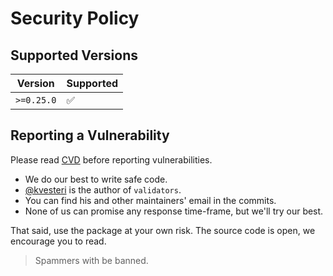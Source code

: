 # Security Policy

## Supported Versions

| Version    | Supported          |
| ---------- | ------------------ |
| `>=0.25.0` | :white_check_mark: |

## Reporting a Vulnerability

Please read [CVD](https://resources.sei.cmu.edu/asset_files/SpecialReport/2017_003_001_503340.pdf) before reporting vulnerabilities.

- We do our best to write safe code.
- [@kvesteri](https://github.com/kvesteri) is the author of `validators`.
- You can find his and other maintainers' email in the commits.
- None of us can promise any response time-frame, but we'll try our best.

That said, use the package at your own risk. The source code is open, we encourage you to read.

> Spammers with be banned.
